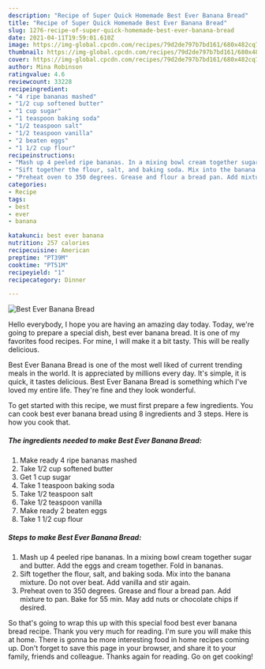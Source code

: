```yaml
---
description: "Recipe of Super Quick Homemade Best Ever Banana Bread"
title: "Recipe of Super Quick Homemade Best Ever Banana Bread"
slug: 1276-recipe-of-super-quick-homemade-best-ever-banana-bread
date: 2021-04-11T19:59:01.610Z
image: https://img-global.cpcdn.com/recipes/79d2de797b7bd161/680x482cq70/best-ever-banana-bread-recipe-main-photo.jpg
thumbnail: https://img-global.cpcdn.com/recipes/79d2de797b7bd161/680x482cq70/best-ever-banana-bread-recipe-main-photo.jpg
cover: https://img-global.cpcdn.com/recipes/79d2de797b7bd161/680x482cq70/best-ever-banana-bread-recipe-main-photo.jpg
author: Mina Robinson
ratingvalue: 4.6
reviewcount: 33228
recipeingredient:
- "4 ripe bananas mashed"
- "1/2 cup softened butter"
- "1 cup sugar"
- "1 teaspoon baking soda"
- "1/2 teaspoon salt"
- "1/2 teaspoon vanilla"
- "2 beaten eggs"
- "1 1/2 cup flour"
recipeinstructions:
- "Mash up 4 peeled ripe bananas. In a mixing bowl cream together sugar and butter. Add the eggs and cream together. Fold in bananas."
- "Sift together the flour, salt, and baking soda. Mix into the banana mixture. Do not over beat. Add vanilla and stir again."
- "Preheat oven to 350 degrees. Grease and flour a bread pan. Add mixture to pan. Bake for 55 min. May add nuts or chocolate chips if desired."
categories:
- Recipe
tags:
- best
- ever
- banana

katakunci: best ever banana 
nutrition: 257 calories
recipecuisine: American
preptime: "PT39M"
cooktime: "PT51M"
recipeyield: "1"
recipecategory: Dinner

---
```



![Best Ever Banana Bread](https://img-global.cpcdn.com/recipes/79d2de797b7bd161/680x482cq70/best-ever-banana-bread-recipe-main-photo.jpg)

Hello everybody, I hope you are having an amazing day today. Today, we're going to prepare a special dish, best ever banana bread. It is one of my favorites food recipes. For mine, I will make it a bit tasty. This will be really delicious.



Best Ever Banana Bread is one of the most well liked of current trending meals in the world. It is appreciated by millions every day. It's simple, it is quick, it tastes delicious. Best Ever Banana Bread is something which I've loved my entire life. They're fine and they look wonderful.


To get started with this recipe, we must first prepare a few ingredients. You can cook best ever banana bread using 8 ingredients and 3 steps. Here is how you cook that.

<!--inarticleads1-->

##### The ingredients needed to make Best Ever Banana Bread:

1. Make ready 4 ripe bananas mashed
1. Take 1/2 cup softened butter
1. Get 1 cup sugar
1. Take 1 teaspoon baking soda
1. Take 1/2 teaspoon salt
1. Take 1/2 teaspoon vanilla
1. Make ready 2 beaten eggs
1. Take 1 1/2 cup flour




<!--inarticleads2-->

##### Steps to make Best Ever Banana Bread:

1. Mash up 4 peeled ripe bananas. In a mixing bowl cream together sugar and butter. Add the eggs and cream together. Fold in bananas.
1. Sift together the flour, salt, and baking soda. Mix into the banana mixture. Do not over beat. Add vanilla and stir again.
1. Preheat oven to 350 degrees. Grease and flour a bread pan. Add mixture to pan. Bake for 55 min. May add nuts or chocolate chips if desired.




So that's going to wrap this up with this special food best ever banana bread recipe. Thank you very much for reading. I'm sure you will make this at home. There is gonna be more interesting food in home recipes coming up. Don't forget to save this page in your browser, and share it to your family, friends and colleague. Thanks again for reading. Go on get cooking!
